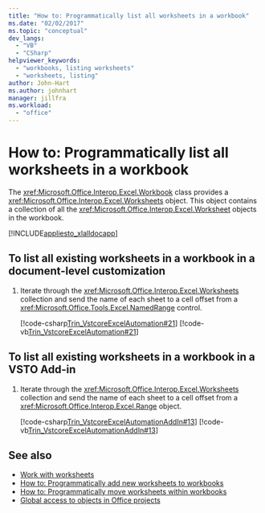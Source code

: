 ```yaml
---
title: "How to: Programmatically list all worksheets in a workbook"
ms.date: "02/02/2017"
ms.topic: "conceptual"
dev_langs:
  - "VB"
  - "CSharp"
helpviewer_keywords:
  - "workbooks, listing worksheets"
  - "worksheets, listing"
author: John-Hart
ms.author: johnhart
manager: jillfra
ms.workload:
  - "office"
---
```

# How to: Programmatically list all worksheets in a workbook
  The <xref:Microsoft.Office.Interop.Excel.Workbook> class provides a <xref:Microsoft.Office.Interop.Excel.Worksheets> object. This object contains a collection of all the <xref:Microsoft.Office.Interop.Excel.Worksheet> objects in the workbook.

 [!INCLUDE[appliesto_xlalldocapp](../vsto/includes/appliesto-xlalldocapp-md.md)]

## To list all existing worksheets in a workbook in a document-level customization

1. Iterate through the <xref:Microsoft.Office.Interop.Excel.Worksheets> collection and send the name of each sheet to a cell offset from a <xref:Microsoft.Office.Tools.Excel.NamedRange> control.

     [!code-csharp[Trin_VstcoreExcelAutomation#21](../vsto/codesnippet/CSharp/Trin_VstcoreExcelAutomationCS/Sheet1.cs#21)]
     [!code-vb[Trin_VstcoreExcelAutomation#21](../vsto/codesnippet/VisualBasic/Trin_VstcoreExcelAutomation/Sheet1.vb#21)]

## To list all existing worksheets in a workbook in a VSTO Add-in

1. Iterate through the <xref:Microsoft.Office.Interop.Excel.Worksheets> collection and send the name of each sheet to a cell offset from a <xref:Microsoft.Office.Interop.Excel.Range> object.

     [!code-csharp[Trin_VstcoreExcelAutomationAddIn#13](../vsto/codesnippet/CSharp/trin_vstcoreexcelautomationaddin/ThisAddIn.cs#13)]
     [!code-vb[Trin_VstcoreExcelAutomationAddIn#13](../vsto/codesnippet/VisualBasic/trin_vstcoreexcelautomationaddin/ThisAddIn.vb#13)]

## See also
- [Work with worksheets](../vsto/working-with-worksheets.md)
- [How to: Programmatically add new worksheets to workbooks](../vsto/how-to-programmatically-add-new-worksheets-to-workbooks.md)
- [How to: Programmatically move worksheets within workbooks](../vsto/how-to-programmatically-move-worksheets-within-workbooks.md)
- [Global access to objects in Office projects](../vsto/global-access-to-objects-in-office-projects.md)
